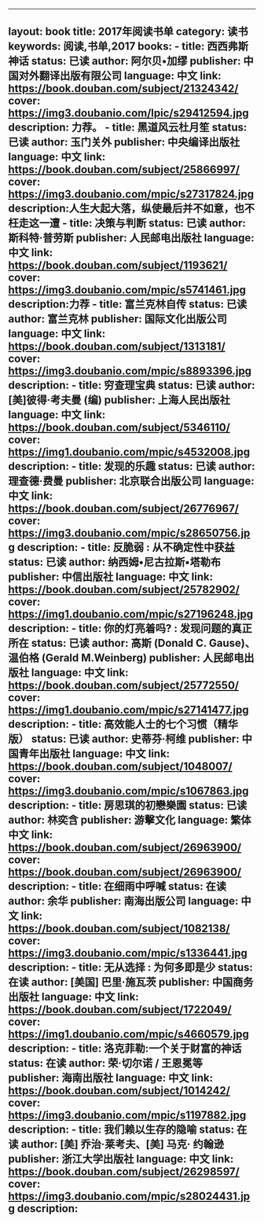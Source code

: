  ---
  layout: book
  title: 2017年阅读书单
  category: 读书
  keywords: 阅读,书单,2017
  books: 
    - title: 西西弗斯神话 
      status: 已读
      author: 阿尔贝•加缪
      publisher: 中国对外翻译出版有限公司
      language: 中文
      link: https://book.douban.com/subject/21324342/
      cover: https://img3.doubanio.com/lpic/s29412594.jpg
      description: 力荐。
    - title: 黑道风云杜月笙
      status: 已读
      author: 玉门关外
      publisher: 中央编译出版社
      language: 中文
      link: https://book.douban.com/subject/25866997/
      cover: https://img3.doubanio.com/mpic/s27317824.jpg
      description:人生大起大落，纵使最后并不如意，也不枉走这一遭
    - title: 决策与判断
      status: 已读
      author: 斯科特·普劳斯
      publisher: 人民邮电出版社
      language: 中文
      link: https://book.douban.com/subject/1193621/
      cover: https://img3.doubanio.com/mpic/s5741461.jpg
      description:力荐
    - title: 富兰克林自传
      status: 已读
      author: 富兰克林
      publisher: 国际文化出版公司
      language: 中文
      link: https://book.douban.com/subject/1313181/
      cover: https://img3.doubanio.com/mpic/s8893396.jpg
      description: 
    - title: 穷查理宝典 
      status: 已读
      author: [美]彼得·考夫曼 (编) 
      publisher: 上海人民出版社
      language: 中文
      link: https://book.douban.com/subject/5346110/
      cover: https://img1.doubanio.com/mpic/s4532008.jpg
      description: 
    - title: 发现的乐趣 
      status: 已读
      author: 理查德·费曼 
      publisher: 北京联合出版公司
      language: 中文
      link: https://book.douban.com/subject/26776967/
      cover: https://img3.doubanio.com/mpic/s28650756.jpg
      description: 
    - title: 反脆弱 : 从不确定性中获益
      status: 已读
      author: 纳西姆•尼古拉斯•塔勒布
      publisher: 中信出版社
      language: 中文
      link: https://book.douban.com/subject/25782902/
      cover: https://img1.doubanio.com/mpic/s27196248.jpg
      description:
    - title: 你的灯亮着吗? : 发现问题的真正所在
      status: 已读
      author: 高斯 (Donald C. Gause)、温伯格 (Gerald M.Weinberg) 
      publisher: 人民邮电出版社
      language: 中文
      link: https://book.douban.com/subject/25772550/
      cover: https://img1.doubanio.com/mpic/s27141477.jpg
      description:
    - title: 高效能人士的七个习惯（精华版）
      status: 已读
      author: 史蒂芬·柯维
      publisher: 中国青年出版社
      language: 中文
      link: https://book.douban.com/subject/1048007/
      cover: https://img3.doubanio.com/mpic/s1067863.jpg
      description: 
    - title: 房思琪的初戀樂園
      status: 已读
      author: 林奕含
      publisher: 游擊文化
      language: 繁体中文
      link: https://book.douban.com/subject/26963900/
      cover: https://book.douban.com/subject/26963900/
      description: 
    - title: 在细雨中呼喊
      status: 在读
      author: 余华
      publisher: 南海出版公司
      language: 中文
      link: https://book.douban.com/subject/1082138/
      cover: https://img3.doubanio.com/mpic/s1336441.jpg
      description: 
    - title: 无从选择 : 为何多即是少
      status: 在读
      author: [美国] 巴里·施瓦茨 
      publisher: 中国商务出版社
      language: 中文
      link: https://book.douban.com/subject/1722049/
      cover: https://img1.doubanio.com/mpic/s4660579.jpg
      description: 
    - title: 洛克菲勒:一个关于财富的神话
      status: 在读
      author: 荣·切尔诺 / 王恩冕等
      publisher: 海南出版社 
      language: 中文
      link: https://book.douban.com/subject/1014242/
      cover: https://img3.doubanio.com/mpic/s1197882.jpg
      description: 
    - title: 我们赖以生存的隐喻
      status: 在读
      author: [美] 乔治·莱考夫、[美] 马克· 约翰逊
      publisher: 浙江大学出版社
      language: 中文
      link: https://book.douban.com/subject/26298597/
      cover: https://img3.doubanio.com/mpic/s28024431.jpg
      description:
---


